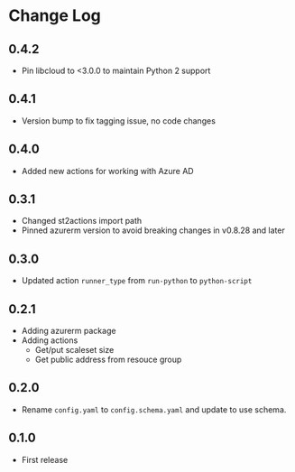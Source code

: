 # Change Log

## 0.4.2

- Pin libcloud to <3.0.0 to maintain Python 2 support

## 0.4.1

- Version bump to fix tagging issue, no code changes

## 0.4.0

- Added new actions for working with Azure AD

## 0.3.1

- Changed st2actions import path
- Pinned azurerm version to avoid breaking changes in v0.8.28 and later

## 0.3.0

- Updated action `runner_type` from `run-python` to `python-script`

## 0.2.1

- Adding azurerm package
- Adding actions
  - Get/put scaleset size 
  - Get public address from resouce group

## 0.2.0

- Rename `config.yaml` to `config.schema.yaml` and update to use schema.

## 0.1.0

- First release 
